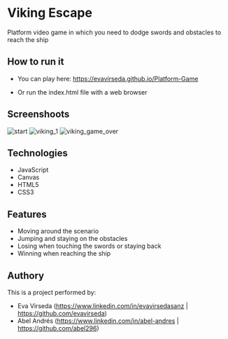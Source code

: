# Viking Escape
Platform video game in which you need to dodge swords and obstacles to reach the ship

## How to run it
* You can play here:
https://evavirseda.github.io/Platform-Game

* Or run the index.html file with a web browser

## Screenshoots
![start](https://res.cloudinary.com/abel-av/image/upload/v1618395152/viking_escape/viking_landing_page_nqszqq.png)
![viking_1](https://res.cloudinary.com/abel-av/image/upload/v1618309045/viking_escape/viking_1_w3fgxz.png)
![viking_game_over](https://res.cloudinary.com/abel-av/image/upload/v1618309045/viking_escape/viking_game_over_lqutoi.png)


## Technologies
* JavaScript
* Canvas
* HTML5
* CSS3

## Features
* Moving around the scenario
* Jumping and staying on the obstacles
* Losing when touching the swords or staying back
* Winning when reaching the ship

## Authory
This is a project performed by:
* Eva Virseda (https://www.linkedin.com/in/evavirsedasanz | https://github.com/evavirseda)
* Abel Andrés (https://www.linkedin.com/in/abel-andres | https://github.com/abel296)
